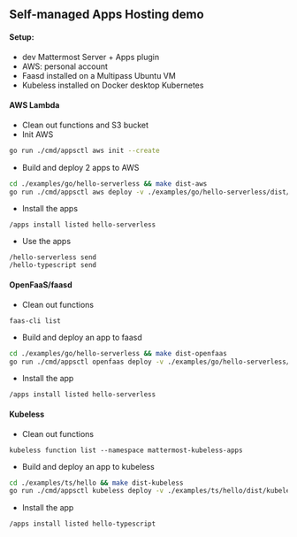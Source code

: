 ## Self-managed Apps Hosting demo

#### Setup:
- dev Mattermost Server + Apps plugin
- AWS: personal account
- Faasd installed on a Multipass Ubuntu VM
- Kubeless installed on Docker desktop Kubernetes

#### AWS Lambda
- Clean out functions and S3 bucket
- Init AWS
```sh
go run ./cmd/appsctl aws init --create
```
- Build and deploy 2 apps to AWS
```sh
cd ./examples/go/hello-serverless && make dist-aws
go run ./cmd/appsctl aws deploy -v ./examples/go/hello-serverless/dist/bundle-aws.zip
```
- Install the apps
```
/apps install listed hello-serverless 
```
- Use the apps
```
/hello-serverless send 
/hello-typescript send 
```

#### OpenFaaS/faasd
- Clean out functions
```
faas-cli list
```
- Build and deploy an app to faasd
```sh
cd ./examples/go/hello-serverless && make dist-openfaas
go run ./cmd/appsctl openfaas deploy -v ./examples/go/hello-serverless/dist/bundle-openfaas.zip
```
- Install the app
```
/apps install listed hello-serverless
```

#### Kubeless
- Clean out functions
```
kubeless function list --namespace mattermost-kubeless-apps
```
- Build and deploy an app to kubeless
```sh
cd ./examples/ts/hello && make dist-kubeless
go run ./cmd/appsctl kubeless deploy -v ./examples/ts/hello/dist/kubeless-bundle.zip
```
- Install the app
```
/apps install listed hello-typescript
```
